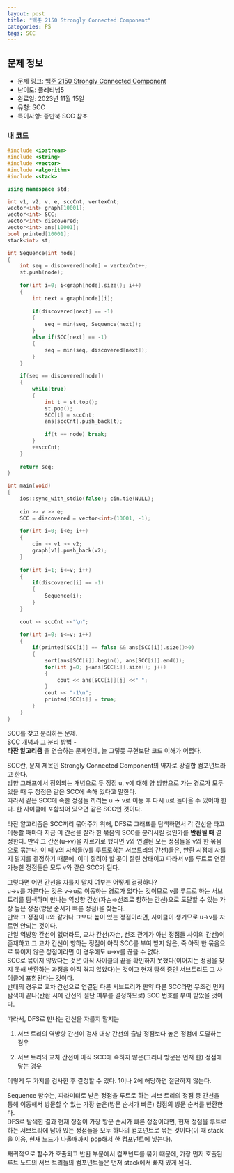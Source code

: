 ```yaml
---
layout: post
title: "백준 2150 Strongly Connected Component"
categories: PS
tags: SCC
---
```


## 문제 정보
- 문제 링크: [백준 2150 Strongly Connected Component](https://www.acmicpc.net/problem/2150)
- 난이도: <span style="color:#000000">플레티넘5</span>
- 완료일: 2023년 11월 15일
- 유형: SCC
- 특이사항: 종만북 SCC 참조

### 내 코드

```C++
#include <iostream>
#include <string>
#include <vector>
#include <algorithm>
#include <stack>

using namespace std;

int v1, v2, v, e, sccCnt, vertexCnt;
vector<int> graph[10001];
vector<int> SCC;
vector<int> discovered;
vector<int> ans[10001];
bool printed[10001];
stack<int> st;

int Sequence(int node)
{
	int seq = discovered[node] = vertexCnt++;
	st.push(node);
	
	for(int i=0; i<graph[node].size(); i++)
	{
		int next = graph[node][i];
		
		if(discovered[next] == -1)
		{
			seq = min(seq, Sequence(next));
		}
		else if(SCC[next] == -1)
		{
			seq = min(seq, discovered[next]);
		}
	}
	
	if(seq == discovered[node])
	{
		while(true)
		{
			int t = st.top();
			st.pop();
			SCC[t] = sccCnt;
			ans[sccCnt].push_back(t);
			
			if(t == node) break;
		}
		++sccCnt;
	}
	
	return seq;
}

int main(void)
{
	ios::sync_with_stdio(false); cin.tie(NULL);
	
	cin >> v >> e;
	SCC = discovered = vector<int>(10001, -1);
	
	for(int i=0; i<e; i++)
	{
		cin >> v1 >> v2;
		graph[v1].push_back(v2);
	}
	
	for(int i=1; i<=v; i++)
	{
		if(discovered[i] == -1)
		{
			Sequence(i);
		}
	}
	
	cout << sccCnt <<"\n";
	
	for(int i=0; i<=v; i++)
	{
		if(printed[SCC[i]] == false && ans[SCC[i]].size()>0)
		{
			sort(ans[SCC[i]].begin(), ans[SCC[i]].end());
			for(int j=0; j<ans[SCC[i]].size(); j++)
			{
				cout << ans[SCC[i]][j] <<" ";
			}
			cout << "-1\n";
			printed[SCC[i]] = true;
		}
	}
}
```

SCC를 찾고 분리하는 문제.  
SCC 개념과 그 분리 방법 -   
**타잔 알고리즘** 을 연습하는 문제인데, 늘 그렇듯 구현보단 코드 이해가 어렵다.

SCC란, 문제 제목인 Strongly Connected Component의 약자로 강결합 컴포넌트라고 한다.  
방향 그래프에서 정의되는 개념으로 두 정점 u, v에 대해 양 방향으로 가는 경로가 모두 있을 때 두 정점은 같은 SCC에 속해 있다고 말한다.  
따라서 같은 SCC에 속한 정점들 끼리는 u → v로 이동 후 다시 u로 돌아올 수 있어야 한다. 한 사이클에 포함되어 있으면 같은 SCC인 것이다.  

타잔 알고리즘은 SCC끼리 묶어주기 위해, DFS로 그래프를 탐색하면서 각 간선을 타고 이동할 때마다 지금 이 간선을 잘라 한 묶음의 SCC를 분리시킬 것인가를 **반환될 때** 결정한다. 만약 그 간선(u→v)을 자르기로 했다면 v와 연결된 모든 정점들을 v와 한 묶음으로 묶는다. 이 때 v의 자식들(v를 루트로하는 서브트리의 간선)들은, 반환 시점에 자를지 말지를 결정하기 때문에, 이미 잘려야 할 곳이 잘린 상태이고 따라서 v를 루트로 연결 가능한 정점들은 모두 v와 같은 SCC가 된다.

그렇다면 어떤 간선을 자를지 말지 여부는 어떻게 결정하나?  
u→v를 자른다는 것은 v→u로 이동하는 경로가 없다는 것이므로 v를 루트로 하는 서브 트리를 탐색하며 만나는 역방향 간선(자손→선조로 향하는 간선)으로 도달할 수 있는 가장 높은 정점(방문 순서가 빠른 정점)을 찾는다.  
만약 그 정점이 u와 같거나 그보다 높이 있는 정점이라면, 사이클이 생기므로 u→v를 자르면 안되는 것이다.  
만일 역방향 간선이 없더라도, 교차 간선(자손, 선조 관계가 아닌 정점들 사이의 간선)이 존재하고 그 교차 간선이 향하는 정점이 아직 SCC를 부여 받지 않은, 즉 아직 한 묶음으로 묶이지 않은 정점이라면 이 경우에도 u→v를 끊을 수 없다.  
SCC로 묶이지 않았다는 것은 아직 사이클의 끝을 확인하지 못했다(이어지는 정점을 찾지 못해 반환하는 과정을 아직 겪지 않았다)는 것이고 현재 탐색 중인 서브트리도 그 사이클에 포함된다는 것이다.  
반대의 경우로 교차 간선으로 연결된 다른 서브트리가 만약 다른 SCC라면 무조건 먼저 탐색이 끝나(반환 시에 간선의 절단 여부를 결정하므로) SCC 번호를 부여 받았을 것이다.  

따라서, DFS로 만나는 간선을 자를지 말지는

  1. 서브 트리의 역방향 간선이 검사 대상 간선의 출발 정점보다 높은 정점에 도달하는 경우

  2. 서브 트리의 교차 간선이 아직 SCC에 속하지 않은(그러나 방문은 먼저 한) 정점에 닿는 경우

이렇게 두 가지를 검사한 후 결정할 수 있다. 1이나 2에 해당하면 절단하지 않는다.

Sequence 함수는, 파라미터로 받은 정점을 루트로 하는 서브 트리의 정점 중 간선을 통해 이동해서 방문할 수 있는 가장 높은(방문 순서가 빠른) 정점의 방문 순서를 반환한다.  
DFS로 탐색한 결과 현재 정점이 가장 방문 순서가 빠른 정점이라면, 현재 정점을 루트로 하는 서브트리에 남아 있는 정점들을 모두 하나의 컴포넌트로 묶는 것이다(이 때 stack을 이용, 현재 노드가 나올때까지 pop해서 한 컴포넌트에 넣는다).   

재귀적으로 함수가 호출되고 반환 부분에서 컴포넌트를 묶기 때문에, 가장 먼저 호출된 루트 노드의 서브 트리들의 컴포넌트들은 먼저 stack에서 빠져 있게 된다.
